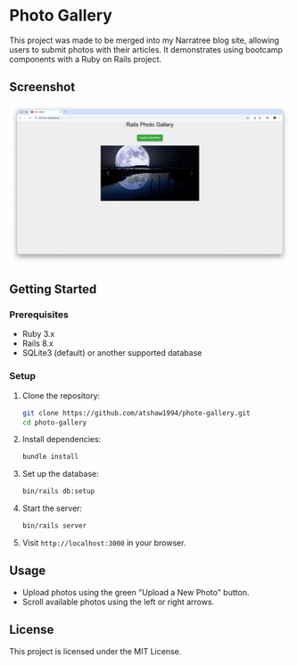 # Photo Gallery

This project was made to be merged into my Narratree blog site, allowing users to submit photos with their articles. It demonstrates using bootcamp components with a Ruby on Rails project.

## Screenshot

![Screenshot](Screenshot.png)

## Getting Started

### Prerequisites

- Ruby 3.x
- Rails 8.x
- SQLite3 (default) or another supported database

### Setup

1. Clone the repository:
   ```sh
   git clone https://github.com/atshaw1994/photo-gallery.git
   cd photo-gallery
   ```
2. Install dependencies:
   ```sh
   bundle install
   ```
3. Set up the database:
   ```sh
   bin/rails db:setup
   ```
4. Start the server:
   ```sh
   bin/rails server
   ```
5. Visit `http://localhost:3000` in your browser.

## Usage

- Upload photos using the green "Upload a New Photo" button.
- Scroll available photos using the left or right arrows.

## License

This project is licensed under the MIT License.
